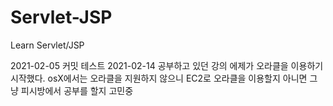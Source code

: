# Servlet-JSP
Learn Servlet/JSP

2021-02-05 커밋 테스트
2021-02-14 공부하고 있던 강의 에제가 오라클을 이용하기 시작했다. osX에서는 오라클을 지원하지 않으니 EC2로 오라클을 이용할지 아니면 그냥 피시방에서 공부를 할지 고민중
